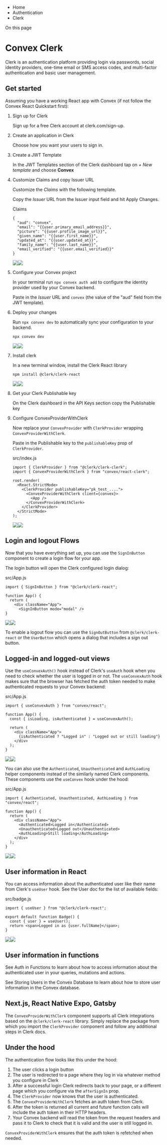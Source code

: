 <div>

<div>

<div>

<div>

-   Home
-   Authentication
-   Clerk

<div>

On this page

</div>

<div>

<div>

# Convex Clerk

</div>

Clerk is an authentication platform providing login via passwords,
social identity providers, one-time email or SMS access codes, and
multi-factor authentication and basic user management.

## Get started​

Assuming you have a working React app with Convex (if not follow the
Convex React Quickstart first):

1.  <div>

    <div>

    <div>

    Sign up for Clerk

    </div>

    Sign up for a free Clerk account at clerk.com/sign-up.

    </div>

    <div>

    </div>

    </div>

2.  <div>

    <div>

    <div>

    Create an application in Clerk

    </div>

    Choose how you want your users to sign in.

    </div>

    <div>

    </div>

    </div>

3.  <div>

    <div>

    <div>

    Create a JWT Template

    </div>

    In the JWT Templates section of the Clerk dashboard tap on *+ New
    template* and choose **Convex**

    </div>

    <div>

    </div>

    </div>

4.  <div>

    <div>

    <div>

    Customize Claims and copy Issuer URL

    </div>

    Customize the *Claims* with the following template.

    Copy the *Issuer* URL from the Issuer input field and hit Apply
    Changes.

    </div>

    <div>

    <div>

    <div>

    Claims

    </div>

    <div>

        {
          "aud": "convex",
          "email": "{{user.primary_email_address}}",
          "picture": "{{user.profile_image_url}}",
          "given_name": "{{user.first_name}}",
          "updated_at": "{{user.updated_at}}",
          "family_name": "{{user.last_name}}",
          "email_verified": "{{user.email_verified}}"
        }

    <div>

    ![](data:image/svg+xml;base64,PHN2Zz48cGF0aD48L3BhdGg+PC9zdmc+)![](data:image/svg+xml;base64,PHN2Zz48cGF0aD48L3BhdGg+PC9zdmc+)

    </div>

    </div>

    </div>

    </div>

    </div>

5.  <div>

    <div>

    <div>

    Configure your Convex project

    </div>

    In your terminal run `npx convex auth add` to configure the identity
    provider used by your Convex backend.

    Paste in the *Issuer* URL and `convex` (the value of the \"aud\"
    field from the JWT template).

    </div>

    <div>

    </div>

    </div>

6.  <div>

    <div>

    <div>

    Deploy your changes

    </div>

    Run `npx convex dev` to automatically sync your configuration to
    your backend.

    </div>

    <div>

    <div>

    <div>

        npx convex dev

    <div>

    ![](data:image/svg+xml;base64,PHN2Zz48cGF0aD48L3BhdGg+PC9zdmc+)![](data:image/svg+xml;base64,PHN2Zz48cGF0aD48L3BhdGg+PC9zdmc+)

    </div>

    </div>

    </div>

    </div>

    </div>

7.  <div>

    <div>

    <div>

    Install clerk

    </div>

    In a new terminal window, install the Clerk React library

    </div>

    <div>

    <div>

    <div>

        npm install @clerk/clerk-react

    <div>

    ![](data:image/svg+xml;base64,PHN2Zz48cGF0aD48L3BhdGg+PC9zdmc+)![](data:image/svg+xml;base64,PHN2Zz48cGF0aD48L3BhdGg+PC9zdmc+)

    </div>

    </div>

    </div>

    </div>

    </div>

8.  <div>

    <div>

    <div>

    Get your Clerk Publishable key

    </div>

    On the Clerk dashboard in the API Keys section copy the Publishable
    key

    </div>

    <div>

    </div>

    </div>

9.  <div>

    <div>

    <div>

    Configure ConvexProviderWithClerk

    </div>

    Now replace your `ConvexProvider` with `ClerkProvider` wrapping
    `ConvexProviderWithClerk`.

    Paste in the Publishable key to the `publishableKey` prop of
    `ClerkProvider`.

    </div>

    <div>

    <div>

    <div>

    src/index.js

    </div>

    <div>

        import { ClerkProvider } from "@clerk/clerk-clerk";
        import { ConvexProviderWithClerk } from "convex/react-clerk";

        root.render(
          <React.StrictMode>
            <ClerkProvider publishableKey="pk_test_....">
              <ConvexProviderWithClerk client={convex}>
                <App />
              </ConvexProviderWithClerk>
            </ClerkProvider>
          </StrictMode>
        );

    <div>

    ![](data:image/svg+xml;base64,PHN2Zz48cGF0aD48L3BhdGg+PC9zdmc+)![](data:image/svg+xml;base64,PHN2Zz48cGF0aD48L3BhdGg+PC9zdmc+)

    </div>

    </div>

    </div>

    </div>

    </div>

## Login and logout Flows​

Now that you have everything set up, you can use the `SignInButton`
component to create a login flow for your app.

The login button will open the Clerk configured login dialog:

<div>

<div>

src/App.js

</div>

<div>

    import { SignInButton } from "@clerk/clerk-react";

    function App() {
      return (
        <div className="App">
          <SignInButton mode="modal" />
    }

<div>

![](data:image/svg+xml;base64,PHN2Zz48cGF0aD48L3BhdGg+PC9zdmc+)![](data:image/svg+xml;base64,PHN2Zz48cGF0aD48L3BhdGg+PC9zdmc+)

</div>

</div>

</div>

To enable a logout flow you can use the `SignOutButton` from
`@clerk/clerk-react` or the `UserButton` which opens a dialog that
includes a sign out button.

## Logged-in and logged-out views​

Use the `useConvexAuth()` hook instead of Clerk\'s `useAuth` hook when
you need to check whether the user is logged in or not. The
`useConvexAuth` hook makes sure that the browser has fetched the auth
token needed to make authenticated requests to your Convex backend:

<div>

<div>

src/App.js

</div>

<div>

    import { useConvexAuth } from "convex/react";

    function App() {
      const { isLoading, isAuthenticated } = useConvexAuth();

      return (
        <div className="App">
          {isAuthenticated ? "Logged in" : "Logged out or still loading"}
        </div>
      );
    }

<div>

![](data:image/svg+xml;base64,PHN2Zz48cGF0aD48L3BhdGg+PC9zdmc+)![](data:image/svg+xml;base64,PHN2Zz48cGF0aD48L3BhdGg+PC9zdmc+)

</div>

</div>

</div>

You can also use the `Authenticated`, `Unauthenticated` and
`AuthLoading` helper components instead of the similarly named Clerk
components. These components use the `useConvex` hook under the hood:

<div>

<div>

src/App.js

</div>

<div>

    import { Authenticated, Unauthenticated, AuthLoading } from "convex/react";

    function App() {
      return (
        <div className="App">
          <Authenticated>Logged in</Authenticated>
          <Unauthenticated>Logged out</Unauthenticated>
          <AuthLoading>Still loading</AuthLoading>
        </div>
      );
    }

<div>

![](data:image/svg+xml;base64,PHN2Zz48cGF0aD48L3BhdGg+PC9zdmc+)![](data:image/svg+xml;base64,PHN2Zz48cGF0aD48L3BhdGg+PC9zdmc+)

</div>

</div>

</div>

## User information in React​

You can access information about the authenticated user like their name
from Clerk\'s `useUser` hook. See the User doc for the list of available
fields:

<div>

<div>

src/badge.js

</div>

<div>

    import { useUser } from "@clerk/clerk-react";

    export default function Badge() {
      const { user } = useUser();
      return <span>Logged in as {user.fullName}</span>;
    }

<div>

![](data:image/svg+xml;base64,PHN2Zz48cGF0aD48L3BhdGg+PC9zdmc+)![](data:image/svg+xml;base64,PHN2Zz48cGF0aD48L3BhdGg+PC9zdmc+)

</div>

</div>

</div>

## User information in functions​

See Auth in Functions to learn about how to access information about the
authenticated user in your queries, mutations and actions.

See Storing Users in the Convex Database to learn about how to store
user information in the Convex database.

## Next.js, React Native Expo, Gatsby​

The `ConvexProviderWithClerk` component supports all Clerk integrations
based on the `@clerk/clerk-react` library. Simply replace the package
from which you import the `ClerkProvider` component and follow any
additional steps in Clerk docs.

## Under the hood​

The authentication flow looks like this under the hood:

1.  The user clicks a login button
2.  The user is redirected to a page where they log in via whatever
    method you configure in Clerk
3.  After a successful login Clerk redirects back to your page, or a
    different page which you configure via the `afterSignIn` prop.
4.  The `ClerkProvider` now knows that the user is authenticated.
5.  The `ConvexProviderWithClerk` fetches an auth token from Clerk.
6.  After the token is returned all current and future function calls
    will include the auth token in their HTTP headers.
7.  Your Convex backend will read the token from the request headers and
    pass it to Clerk to check that it is valid and the user is still
    logged in.

`ConvexProviderWithClerk` ensures that the auth token is refetched when
needed.

</div>

</div>

</div>

</div>

</div>
